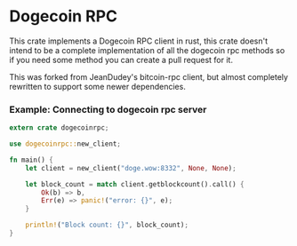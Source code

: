 # Dogecoin RPC
This crate implements a Dogecoin RPC client in rust, this crate doesn't intend to be a complete implementation of all the dogecoin rpc methods so if you need some method you can create a pull request for it.

This was forked from JeanDudey's bitcoin-rpc client, but almost completely rewritten to support some newer dependencies.

### Example: Connecting to dogecoin rpc server
```rust
extern crate dogecoinrpc;

use dogecoinrpc::new_client;

fn main() {
    let client = new_client("doge.wow:8332", None, None);

    let block_count = match client.getblockcount().call() {
        Ok(b) => b,
        Err(e) => panic!("error: {}", e);
    }

    println!("Block count: {}", block_count);
}
```
